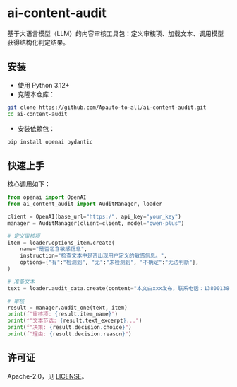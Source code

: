 # ai-content-audit

基于大语言模型（LLM）的内容审核工具包：定义审核项、加载文本、调用模型获得结构化判定结果。

## 安装

- 使用 Python 3.12+
- 克隆本仓库：

```bash
git clone https://github.com/Apauto-to-all/ai-content-audit.git
cd ai-content-audit
```

- 安装依赖包：

```bash
pip install openai pydantic
```

## 快速上手

核心调用如下：

```python
from openai import OpenAI
from ai_content_audit import AuditManager, loader

client = OpenAI(base_url="https:/", api_key="your_key")
manager = AuditManager(client=client, model="qwen-plus")

# 定义审核项
item = loader.options_item.create(
    name="是否包含敏感信息",
    instruction="检查文本中是否出现用户定义的敏感信息。",
    options={"有":"检测到", "无":"未检测到", "不确定":"无法判断"},
)

# 准备文本
text = loader.audit_data.create(content="本文由xxx发布，联系电话：13800138000。")

# 审核
result = manager.audit_one(text, item)
print(f"审核项: {result.item_name}")
print(f"文本节选: {result.text_excerpt}...")
print(f"决策: {result.decision.choice}")
print(f"理由: {result.decision.reason}")

```

## 许可证

Apache-2.0，见 [LICENSE](LICENSE)。
